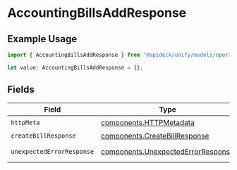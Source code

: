 # AccountingBillsAddResponse

## Example Usage

```typescript
import { AccountingBillsAddResponse } from "@apideck/unify/models/operations";

let value: AccountingBillsAddResponse = {};
```

## Fields

| Field                                                                                    | Type                                                                                     | Required                                                                                 | Description                                                                              |
| ---------------------------------------------------------------------------------------- | ---------------------------------------------------------------------------------------- | ---------------------------------------------------------------------------------------- | ---------------------------------------------------------------------------------------- |
| `httpMeta`                                                                               | [components.HTTPMetadata](../../models/components/httpmetadata.md)                       | :heavy_check_mark:                                                                       | N/A                                                                                      |
| `createBillResponse`                                                                     | [components.CreateBillResponse](../../models/components/createbillresponse.md)           | :heavy_minus_sign:                                                                       | Bill created                                                                             |
| `unexpectedErrorResponse`                                                                | [components.UnexpectedErrorResponse](../../models/components/unexpectederrorresponse.md) | :heavy_minus_sign:                                                                       | Unexpected error                                                                         |